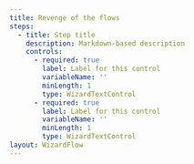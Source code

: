 ```yaml
---
title: Revenge of the flows
steps:
  - title: Step title
    description: Markdown-based description
    controls:
      - required: true
        label: Label for this control
        variableName: ''
        minLength: 1
        type: WizardTextControl
      - required: true
        label: Label for this control
        variableName: ''
        minLength: 1
        type: WizardTextControl
layout: WizardFlow
---
```

